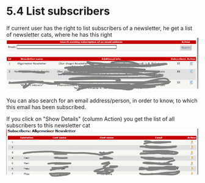 # 5.4 List subscribers

If current user has the right to list subscribers of a newsletter, he get a list of newsletter cats, where he has this right
![](../assets/user_area/user_list_subscr1_en.PNG)

You can also search for an email address/person, in order to know, to which this email has been subscribed.

If you click  on "Show Details" (column Action) you get the list of all subscribers to this newsletter cat
![](../assets/user_area/user_list_subscr2_en.PNG)
